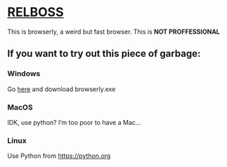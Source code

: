 # [RELBOSS](https://relboss.github.io)
This is browserly, a weird but fast browser.
This is **NOT PROFFESSIONAL**
## If you want to try out this piece of garbage:
### Windows
Go [here](https://github.com/RELboss/Browserly/releases/10) and download browserly.exe
### MacOS
IDK, use python? I’m too poor to have a Mac…

### Linux
Use Python from https://python.org
